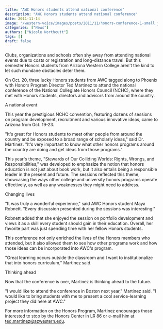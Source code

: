 ```yaml
---
title: "AWC Honors students attend national conference"
description: "AWC Honors students attend national conference"
date: 2011-11-14
image: "/western-voice/images/posts/2011/11/honors-conference-1-small.jpg"
categories: ["News"]
authors: ["Nicole Northcutt"]
tags: []
draft: false
---
```

Clubs, organizations and schools often shy away from attending national events due to costs or registration and long-distance travel. But this semester Honors students from Arizona Western College aren't the kind to let such mundane obstacles deter them.

On Oct. 20, three lucky Honors students from AWC tagged along to Phoenix with Honors Program Director Ted Martinez to attend the national conference of the National Collegiate Honors Council (NCHC), where they met with Honors students, directors and advisors from around the country.

A national event

This year the prestigious NCHC convention, featuring dozens of sessions on program development, recruitment and various innovative ideas, came to Arizona from Oct. 19-23.

"It's great for Honors students to meet other people from around the country and be exposed to a broad range of scholarly ideas," said Dr. Martinez. "It's very important to know what other honors programs around the country are doing and get ideas from those programs."

This year's theme, "Stewards of Our Colliding Worlds: Rights, Wrongs, and Responsibilities," was developed to emphasize the notion that honors education is not just about book work, but it also entails being a responsible leader in the present and future. The sessions reflected this theme, showcasing the ways other college and university honors programs operate effectively, as well as any weaknesses they might need to address.

Changing lives

"It was truly a wonderful experience," said AWC Honors student Maya Robnett. "Every discussion presented during the sessions was interesting."

Robnett added that she enjoyed the session on portfolio development and views it as a skill every student should gain in their education. Overall, her favorite part was just spending time with her fellow Honors students.

This conference not only enriched the lives of the Honors members who attended, but it also allowed them to see how other programs work and how those ideas can be incorporated into AWC's program.

"Great learning occurs outside the classroom and I want to institutionalize that into honors curriculum," Martinez said.

Thinking ahead

Now that the conference is over, Martinez is thinking ahead to the future.

"I would like to attend the conference in Boston next year," Martinez said. "I would like to bring students with me to present a cool service-learning project they did here at AWC."

For more information on the Honors Program, Martinez encourages those interested to stop by the Honors Center in LR 86 or e-mail him at ted.martinez@azwestern.edu.